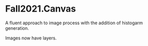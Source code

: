 # Fall2021.Canvas

A fluent approach to image process with the addition of histogarm generation.

Images now have layers. 
